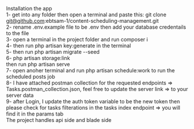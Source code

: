 Installation the app
<br>
1- get into any folder then open a terminal and paste this: git clone git@github.com:ebtsam-1/content-scheduling-management.git <br>
2- rename .env.example file to be .env then add your database credentails to the file <br>
3- open a terminal in the project folder and run composer i <br>
4- then run php artisan key:generate in the terminal <br>
5- then run php artisan migrate --seed <br>
6- php artisan storage:link <br>
then run php artisan serve <br>
7- open anoher terminal and run php artisan schedule:work to run the scheduled posts job <br>
8- I have attached postman collection for the requested endpoints => Tasks.postman_collection.json, feel free to update the server link => to your server data <br>
9- after Login, I update the auth token variable to be the new token then please check for tasks filterations in the tasks index endpoint => you will find it in the params tab
 <br>
The project handles api side and blade side  <br>

